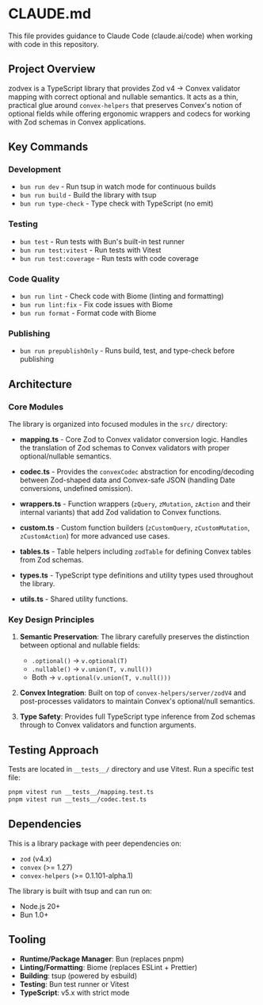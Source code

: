 # CLAUDE.md

This file provides guidance to Claude Code (claude.ai/code) when working with code in this repository.

## Project Overview

zodvex is a TypeScript library that provides Zod v4 → Convex validator mapping with correct optional and nullable semantics. It acts as a thin, practical glue around `convex-helpers` that preserves Convex's notion of optional fields while offering ergonomic wrappers and codecs for working with Zod schemas in Convex applications.

## Key Commands

### Development
- `bun run dev` - Run tsup in watch mode for continuous builds
- `bun run build` - Build the library with tsup
- `bun run type-check` - Type check with TypeScript (no emit)

### Testing
- `bun test` - Run tests with Bun's built-in test runner
- `bun run test:vitest` - Run tests with Vitest
- `bun run test:coverage` - Run tests with code coverage

### Code Quality
- `bun run lint` - Check code with Biome (linting and formatting)
- `bun run lint:fix` - Fix code issues with Biome
- `bun run format` - Format code with Biome

### Publishing
- `bun run prepublishOnly` - Runs build, test, and type-check before publishing

## Architecture

### Core Modules

The library is organized into focused modules in the `src/` directory:

- **mapping.ts** - Core Zod to Convex validator conversion logic. Handles the translation of Zod schemas to Convex validators with proper optional/nullable semantics.

- **codec.ts** - Provides the `convexCodec` abstraction for encoding/decoding between Zod-shaped data and Convex-safe JSON (handling Date conversions, undefined omission).

- **wrappers.ts** - Function wrappers (`zQuery`, `zMutation`, `zAction` and their internal variants) that add Zod validation to Convex functions.

- **custom.ts** - Custom function builders (`zCustomQuery`, `zCustomMutation`, `zCustomAction`) for more advanced use cases.

- **tables.ts** - Table helpers including `zodTable` for defining Convex tables from Zod schemas.

- **types.ts** - TypeScript type definitions and utility types used throughout the library.

- **utils.ts** - Shared utility functions.

### Key Design Principles

1. **Semantic Preservation**: The library carefully preserves the distinction between optional and nullable fields:
   - `.optional()` → `v.optional(T)`
   - `.nullable()` → `v.union(T, v.null())`
   - Both → `v.optional(v.union(T, v.null()))`

2. **Convex Integration**: Built on top of `convex-helpers/server/zodV4` and post-processes validators to maintain Convex's optional/null semantics.

3. **Type Safety**: Provides full TypeScript type inference from Zod schemas through to Convex validators and function arguments.

## Testing Approach

Tests are located in `__tests__/` directory and use Vitest. Run a specific test file:
```bash
pnpm vitest run __tests__/mapping.test.ts
pnpm vitest run __tests__/codec.test.ts
```

## Dependencies

This is a library package with peer dependencies on:
- `zod` (v4.x)
- `convex` (>= 1.27)
- `convex-helpers` (>= 0.1.101-alpha.1)

The library is built with tsup and can run on:
- Node.js 20+
- Bun 1.0+

## Tooling

- **Runtime/Package Manager**: Bun (replaces pnpm)
- **Linting/Formatting**: Biome (replaces ESLint + Prettier)
- **Building**: tsup (powered by esbuild)
- **Testing**: Bun test runner or Vitest
- **TypeScript**: v5.x with strict mode